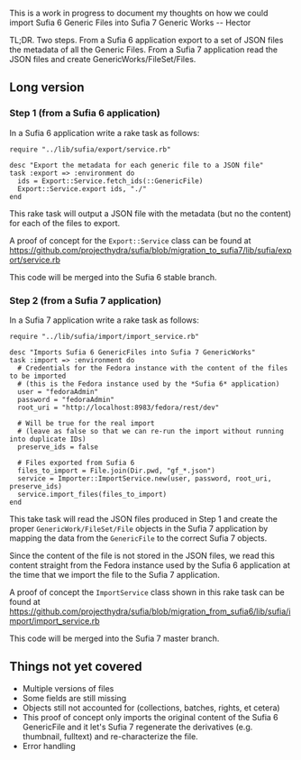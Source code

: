 This is a work in progress to document my thoughts on how we could import Sufia 6 Generic Files into Sufia 7 Generic Works -- Hector

TL;DR. Two steps. From a Sufia 6 application export to a set of JSON files the metadata of all the Generic Files. From a Sufia 7 application read the JSON files and create GenericWorks/FileSet/Files. 

## Long version

### Step 1 (from a Sufia 6 application)
In a Sufia 6 application write a rake task as follows:
```
require "../lib/sufia/export/service.rb"

desc "Export the metadata for each generic file to a JSON file"
task :export => :environment do
  ids = Export::Service.fetch_ids(::GenericFile)
  Export::Service.export ids, "./"
end
```
This rake task will output a JSON file with the metadata (but no the content) for each of the files to export.

A proof of concept for the `Export::Service` class can be found at https://github.com/projecthydra/sufia/blob/migration_to_sufia7/lib/sufia/export/service.rb

This code will be merged into the Sufia 6 stable branch.


### Step 2 (from a Sufia 7 application)
In a Sufia 7 application write a rake task as follows:
```
require "../lib/sufia/import/import_service.rb"

desc "Imports Sufia 6 GenericFiles into Sufia 7 GenericWorks"
task :import => :environment do
  # Credentials for the Fedora instance with the content of the files to be imported
  # (this is the Fedora instance used by the *Sufia 6* application)
  user = "fedoraAdmin"
  password = "fedoraAdmin"
  root_uri = "http://localhost:8983/fedora/rest/dev"

  # Will be true for the real import
  # (leave as false so that we can re-run the import without running into duplicate IDs)
  preserve_ids = false

  # Files exported from Sufia 6
  files_to_import = File.join(Dir.pwd, "gf_*.json")
  service = Importer::ImportService.new(user, password, root_uri, preserve_ids)
  service.import_files(files_to_import)
end
```
This take task will read the JSON files produced in Step 1 and create the proper `GenericWork/FileSet/File` objects in the Sufia 7 application by mapping the data from the `GenericFile` to the correct Sufia 7 objects.

Since the content of the file is not stored in the JSON files, we read this content straight from the Fedora instance used by the Sufia 6 application at the time that we import the file to the Sufia 7 application.

A proof of concept the `ImportService` class shown in this rake task can be found at https://github.com/projecthydra/sufia/blob/migration_from_sufia6/lib/sufia/import/import_service.rb 

This code will be merged into the Sufia 7 master branch.


## Things not yet covered
* Multiple versions of files
* Some fields are still missing 
* Objects still not accounted for (collections, batches, rights, et cetera)
* This proof of concept only imports the original content of the Sufia 6 GenericFile and it let's Sufia 7 regenerate the derivatives (e.g. thumbnail, fulltext) and re-characterize the file.
* Error handling